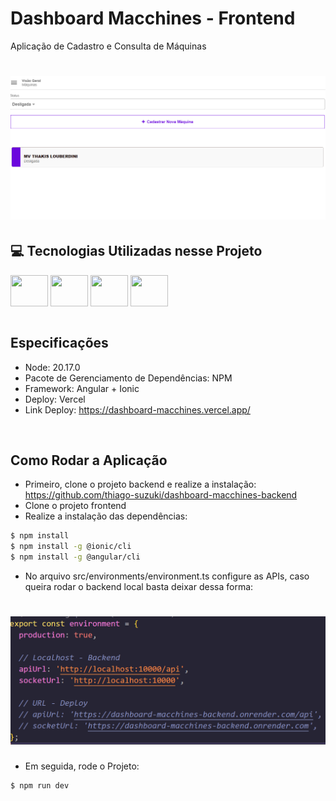 # Dashboard Macchines - Frontend
Aplicação de Cadastro e Consulta de Máquinas

<h1 align="center">
  <img alt="Macchine" title="Macchines" width="700" src=".github/image.png" />
</h1>


## 💻 Tecnologias Utilizadas nesse Projeto
<div style="display: inline_block">
  <img align="center" height="50" width="60" src="https://cdn.jsdelivr.net/gh/devicons/devicon@latest/icons/angular/angular-original.svg">
  <img align="center" height="50" width="60" src="https://cdn.jsdelivr.net/gh/devicons/devicon@latest/icons/ionic/ionic-original.svg">
  <img align="center" height="50" width="60" src="https://cdn.jsdelivr.net/gh/devicons/devicon@latest/icons/typescript/typescript-original.svg">
  <img align="center" height="50" width="60" src="https://cdn.jsdelivr.net/gh/devicons/devicon@latest/icons/sass/sass-original.svg">
</div>

<br>

## Especificações
- Node: 20.17.0
- Pacote de Gerenciamento de Dependências: NPM
- Framework: Angular + Ionic
- Deploy: Vercel
- Link Deploy: https://dashboard-macchines.vercel.app/

<br>

## Como Rodar a Aplicação
- Primeiro, clone o projeto backend e realize a instalação: https://github.com/thiago-suzuki/dashboard-macchines-backend
- Clone o projeto frontend
- Realize a instalação das dependências:
```bash
$ npm install
$ npm install -g @ionic/cli
$ npm install -g @angular/cli
```
- No arquivo src/environments/environment.ts configure as APIs, caso queira rodar o backend local basta deixar dessa forma:
<h1>
  <img alt="Macchine" title="Macchines" width="700" src=".github/environment.png" />
</h1>

- Em seguida, rode o Projeto:
```bash
$ npm run dev
```